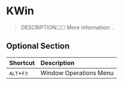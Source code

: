 # KWin
> DESCRIPTION☐☐
> More information: <URL>.

## Optional Section
|Shortcut|Description|
|:--|:--|
|<kbd>ALT</kbd>+<kbd>F3</kbd>|Window Operations Menu|
